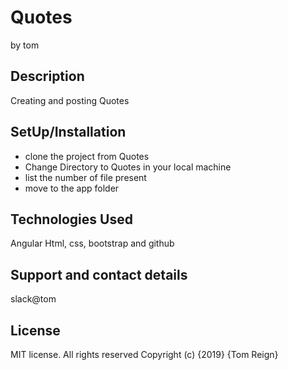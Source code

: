 # Quotes
by tom


## Description
Creating and posting Quotes

## SetUp/Installation

 * clone the project from Quotes
 * Change Directory to Quotes in your local machine
 * list the number of file present
 * move to the app folder

## Technologies Used

Angular  Html, css, bootstrap  and  github

## Support and contact details

slack@tom

## License
MIT license. All rights reserved Copyright (c) {2019} {Tom Reign}
